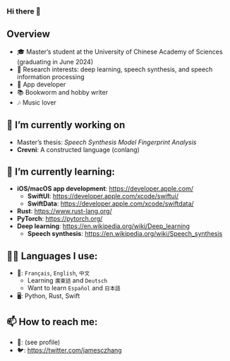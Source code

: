 ### Hi there 👋

## Overview
- 🎓 Master’s student at the University of Chinese Academy of Sciences (graduating in June 2024)
- 🧠 Research interests: deep learning, speech synthesis, and speech information processing
- 📱 App developer
- 📚 Bookworm and hobby writer
- 🎶 Music lover

## 🔭 I’m currently working on
- Master’s thesis: *Speech Synthesis Model Fingerprint Analysis*
- **Crevni**: A constructed language (conlang)

## 🌱 I’m currently learning:
- **iOS/macOS app development**: https://developer.apple.com/
  - **SwiftUI**: https://developer.apple.com/xcode/swiftui/
  - **SwiftData**: https://developer.apple.com/xcode/swiftdata/
- **Rust**: https://www.rust-lang.org/
- **PyTorch**: https://pytorch.org/
- **Deep learning**: https://en.wikipedia.org/wiki/Deep_learning
  - **Speech synthesis**: https://en.wikipedia.org/wiki/Speech_synthesis

## 🤟🏻 Languages I use:
- 💬: `Français`, `English`, `中文`
  - Learning `廣東話` and `Deutsch`
  - Want to learn `Español` and `日本語`
- 🖥️: Python, Rust, Swift

## 📫 How to reach me:
- 📧: (see profile)
- 🐦: https://twitter.com/jamesczhang
